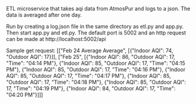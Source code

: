 ETL microservice that takes aqi data from AtmosPur and logs to a json. The data is averaged after one day.

Run by creating a log.json file in the same directory as etl.py and app.py. Then start app.py and etl.py. The default port is 5002 and an http request can be made at http://localhost:5002/api 

Sample get request:
[["Feb 24 Average Average", [{"Indoor AQI": 74, "Outdoor AQI": 17}]], ["Feb 25", [{"Indoor AQI": 86, "Outdoor AQI": 17, "Time": "04:14 PM"}, {"Indoor AQI": 85, "Outdoor AQI": 17, "Time": "04:15 PM"}, {"Indoor AQI": 85, "Outdoor AQI": 17, "Time": "04:16 PM"}, {"Indoor AQI": 85, "Outdoor AQI": 17, "Time": "04:17 PM"}, {"Indoor AQI": 85, "Outdoor AQI": 17, "Time": "04:18 PM"}, {"Indoor AQI": 85, "Outdoor AQI": 17, "Time": "04:19 PM"}, {"Indoor AQI": 84, "Outdoor AQI": 17, "Time": "04:20 PM"}]]]